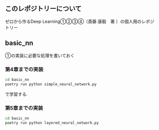 ## このレポジトリーについて
ゼロから作るDeep Learning①②③④（斎藤 康毅　著 ）の個人用のレポジトリー

## basic_nn
①の実装に必要な処理を書いておく

### 第4章までの実装
```bash
cd basic_nn
poetry run python simple_neural_network.py
```
で学習する.

### 第5章までの実装
```bash
cd basic_nn
poetry run python layered_neural_network.py
```